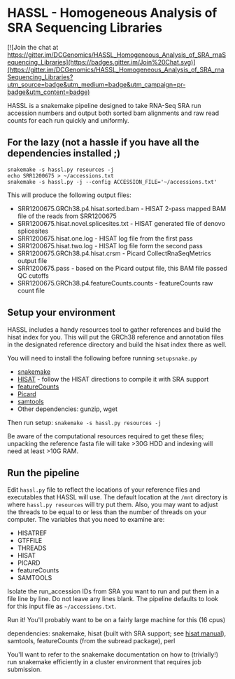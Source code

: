 # HASSL - Homogeneous Analysis of SRA Sequencing Libraries

[![Join the chat at https://gitter.im/DCGenomics/HASSL_Homogeneous_Analysis_of_SRA_rnaSequencing_Libraries](https://badges.gitter.im/Join%20Chat.svg)](https://gitter.im/DCGenomics/HASSL_Homogeneous_Analysis_of_SRA_rnaSequencing_Libraries?utm_source=badge&utm_medium=badge&utm_campaign=pr-badge&utm_content=badge)

HASSL is a snakemake pipeline designed to take RNA-Seq SRA run accession numbers and
output both sorted bam alignments and raw read counts for each run quickly and uniformly. 

## For the lazy (not a hassle if you have all the dependencies installed ;)
```
snakemake -s hassl.py resources -j
echo SRR1200675 > ~/accessions.txt
snakemake -s hassl.py -j --config ACCESSION_FILE='~/accessions.txt'
```

This will produce the following output files:

* SRR1200675.GRCh38.p4.hisat.sorted.bam - HISAT 2-pass mapped BAM file of the reads from SRR1200675
* SRR1200675.hisat.novel.splicesites.txt - HISAT generated file of denovo splicesites
* SRR1200675.hisat.one.log - HISAT log file from the first pass
* SRR1200675.hisat.two.log - HISAT log file form the second pass
* SRR1200675.GRCh38.p4.hisat.crsm - Picard CollectRnaSeqMetrics output file
* SRR1200675.pass - based on the Picard output file, this BAM file passed QC cutoffs
* SRR1200675.GRCh38.p4.featureCounts.counts - featureCounts raw count file


## Setup your environment

HASSL includes a handy resources tool to gather references and build the
hisat index for you.  This will put the GRCh38 reference and annotation
files in the designated reference directory and build the hisat index there as well.

You will need to install the following before running `setupsnake.py`
* [snakemake](https://bitbucket.org/johanneskoester/snakemake/wiki/Documentation#markdown-header-installation)
* [HISAT](https://github.com/infphilo/hisat/) - follow the HISAT directions to compile it with SRA support 
* [featureCounts](http://subread.sourceforge.net/)
* [Picard](https://broadinstitute.github.io/picard/)
* [samtools](https://github.com/samtools/samtools)
* Other dependencies: gunzip, wget

Then run setup:
`snakemake -s hassl.py resources -j `

Be aware of the computational resources required to get these files; unpacking the reference fasta file will take >30G HDD and indexing will need at least >10G RAM. 


## Run the pipeline

Edit `hassl.py` file to reflect the locations of your reference files
and executables that HASSL will use.  The default location at the `/mnt`
directory is where `hassl.py resources` will try put them. Also, you may want to adjust the
threads to be equal to or less than the number of threads on your computer. 
The variables that you need to examine are:

* HISATREF
* GTFFILE
* THREADS
* HISAT
* PICARD
* featureCounts
* SAMTOOLS

Isolate the run_accession IDs from SRA you want to run and put them in a
file line by line.  Do not leave any lines blank.  The pipeline defaults to
look for this input file as `~/accessions.txt`.

Run it! You'll probably want to be on a fairly large machine for this (16 cpus)

dependencies: snakemake, hisat (built with SRA support; see [hisat
manual](https://github.com/infphilo/hisat/blob/master/MANUAL.markdown)),
samtools, featureCounts (from the subread package), perl


You'll want to refer to the snakemake documentation on how to (trivially!)
run snakemake efficiently in a cluster environment that requires
job submission.

